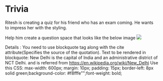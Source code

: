 # Trivia
Ritesh is creating a quiz for his friend who has an exam coming. He wants to impress her with the styling. 

Help him create a question space that looks like the below image 
![](https://d3dyfaf3iutrxo.cloudfront.net/thumbnail/assignment/question/79433a6bc18d4fd18106b071fc8d9c33.jpg)

Details :
You need to use blockquote tag along with the cite attribute(Specifies the source of the quotation).
Text to be rendered in blockquote: New Delhi is the capital of India and an administrative district of NCT Delhi. and is referred from https://en.wikipedia.org/wiki/New_Delhi
Use this CSS: max-width: 600px; margin: 10px; padding: 15px; border-left: 8px solid green;background-color: #f8fffe"";font-weight: bold;
